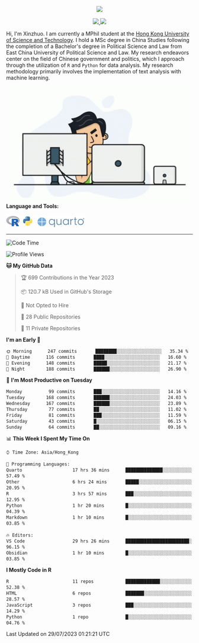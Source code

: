 <div align='center'>
<img src='https://readme-typing-svg.herokuapp.com?font=Lora&color=4d3900&center=true&lines=HKUST+Mphil+in+SOSC;Focus+on+China;Code+for+PoliSci'/>
</div>

<p align='center'>
 <a href='https://www.linkedin.com/in/xinzhuo-huang-5161011ba/' target='_blank'>
        <img src='https://img.shields.io/badge/linkedin%20-%230077B5.svg?&style=for-the-badge&logo=linkedin&logoColor=white'/>
    </a>
 <a href='https://twitter.com/HsinchoH' target='_blank'>
        <img src='https://img.shields.io/badge/Twitter-1DA1F2?style=for-the-badge&logo=twitter&logoColor=white'/>
    </a>
    </p>
    
Hi, I'm Xinzhuo. I am currently a MPhil student at the [Hong Kong University of Science and Technology](https://sosc.hkust.edu.hk/node/613). I hold a MSc degree in China Studies following the completion of a Bachelor's degree in Political Science and Law from East China University of Political Science and Law. My research endeavors center on the field of Chinese government and politics, which I approach through the utilization of `R` and `Python` for data analysis. My research methodology primarily involves the implementation of text analysis with machine learning.




<img align='right' src="https://github.com/xinzhuohkust/xinzhuohkust/blob/main/programmer.gif" width="590">



**Language and Tools:**  

<code><img height="36" src="https://raw.githubusercontent.com/github/explore/80688e429a7d4ef2fca1e82350fe8e3517d3494d/topics/r/r.png"></code>
<code><img height="36" src="https://raw.githubusercontent.com/github/explore/80688e429a7d4ef2fca1e82350fe8e3517d3494d/topics/python/python.png"></code>
<code><img height="32" src="https://github.com/quarto-dev/quarto-r/blob/main/man/figures/quarto.png"></code>

---
<!--START_SECTION:waka-->
![Code Time](http://img.shields.io/badge/Code%20Time-750%20hrs%2013%20mins-blue)

![Profile Views](http://img.shields.io/badge/Profile%20Views-72-blue)

**🐱 My GitHub Data** 

> 🏆 699 Contributions in the Year 2023
 > 
> 📦 120.7 kB Used in GitHub's Storage 
 > 
> 🚫 Not Opted to Hire
 > 
> 📜 28 Public Repositories 
 > 
> 🔑 11 Private Repositories  
 > 
**I'm an Early 🐤** 

```text
🌞 Morning      247 commits       ████████░░░░░░░░░░░░░░░░░   35.34 % 
🌆 Daytime      116 commits       ████░░░░░░░░░░░░░░░░░░░░░   16.60 % 
🌃 Evening      148 commits       █████░░░░░░░░░░░░░░░░░░░░   21.17 % 
🌙 Night        188 commits       ██████░░░░░░░░░░░░░░░░░░░   26.90 % 

```
📅 **I'm Most Productive on Tuesday** 

```text
Monday          99 commits       ███░░░░░░░░░░░░░░░░░░░░░░   14.16 % 
Tuesday        168 commits       ██████░░░░░░░░░░░░░░░░░░░   24.03 % 
Wednesday      167 commits       ██████░░░░░░░░░░░░░░░░░░░   23.89 % 
Thursday        77 commits       ██░░░░░░░░░░░░░░░░░░░░░░░   11.02 % 
Friday          81 commits       ███░░░░░░░░░░░░░░░░░░░░░░   11.59 % 
Saturday        43 commits       █░░░░░░░░░░░░░░░░░░░░░░░░   06.15 % 
Sunday          64 commits       ██░░░░░░░░░░░░░░░░░░░░░░░   09.16 % 

```


📊 **This Week I Spent My Time On** 

```text
⌚︎ Time Zone: Asia/Hong_Kong

💬 Programming Languages: 
Quarto                   17 hrs 36 mins      ██████████████░░░░░░░░░░░   57.49 % 
Other                    6 hrs 24 mins       █████░░░░░░░░░░░░░░░░░░░░   20.95 % 
R                        3 hrs 57 mins       ███░░░░░░░░░░░░░░░░░░░░░░   12.95 % 
Python                   1 hr 20 mins        █░░░░░░░░░░░░░░░░░░░░░░░░   04.39 % 
Markdown                 1 hr 10 mins        █░░░░░░░░░░░░░░░░░░░░░░░░   03.85 % 

🔥 Editors: 
VS Code                  29 hrs 26 mins      ████████████████████████░   96.15 % 
Obsidian                 1 hr 10 mins        █░░░░░░░░░░░░░░░░░░░░░░░░   03.85 % 

```

**I Mostly Code in R** 

```text
R                        11 repos            █████████████░░░░░░░░░░░░   52.38 % 
HTML                     6 repos             ███████░░░░░░░░░░░░░░░░░░   28.57 % 
JavaScript               3 repos             ███░░░░░░░░░░░░░░░░░░░░░░   14.29 % 
Python                   1 repo              █░░░░░░░░░░░░░░░░░░░░░░░░   04.76 % 

```



 Last Updated on 29/07/2023 01:21:21 UTC
<!--END_SECTION:waka-->
    
    
    
    
    
    
    
    
